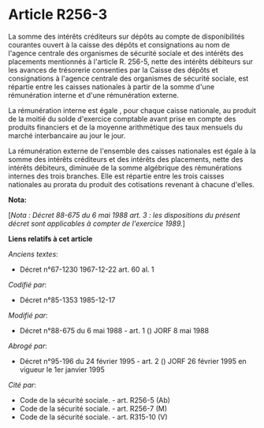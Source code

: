 # Article R256-3

La somme des intérêts créditeurs sur dépôts au compte de disponibilités courantes ouvert à la caisse des dépôts et
consignations au nom de l'agence centrale des organismes de sécurité sociale et des intérêts des placements mentionnés à
l'article R. 256-5, nette des intérêts débiteurs sur les avances de trésorerie consenties par la Caisse des dépôts et
consignations à l'agence centrale des organismes de sécurité sociale, est répartie entre les caisses nationales à partir de
la somme d'une rémunération interne et d'une rémunération externe. 

La rémunération interne est égale   , pour chaque caisse nationale, au produit de la moitié du solde d'exercice comptable
avant prise en compte des produits financiers et de la moyenne arithmétique des taux mensuels du marché interbancaire au jour
le jour. 

La rémunération externe de l'ensemble des caisses nationales est égale à la somme des intérêts créditeurs et des intérêts des
placements, nette des intérêts débiteurs, diminuée de la somme algébrique des rémunérations internes des trois branches. Elle
est répartie entre les trois caisses nationales au prorata du produit des cotisations revenant à chacune d'elles.

**Nota:**

[*Nota : Décret 88-675 du 6 mai 1988 art. 3 : les dispositions du présent décret sont applicables à compter de l'exercice
1989.*]

**Liens relatifs à cet article**

_Anciens textes_:

  - Décret n°67-1230 1967-12-22 art. 60 al. 1

_Codifié par_:

  - Décret n°85-1353 1985-12-17

_Modifié par_:

  - Décret n°88-675 du 6 mai 1988 - art. 1 () JORF 8 mai 1988

_Abrogé par_:

  - Décret n°95-196 du 24 février 1995 - art. 2 () JORF 26 février 1995 en vigueur le 1er janvier 1995

_Cité par_:

  - Code de la sécurité sociale. - art. R256-5 (Ab)
  - Code de la sécurité sociale. - art. R256-7 (M)
  - Code de la sécurité sociale. - art. R315-10 (V)
